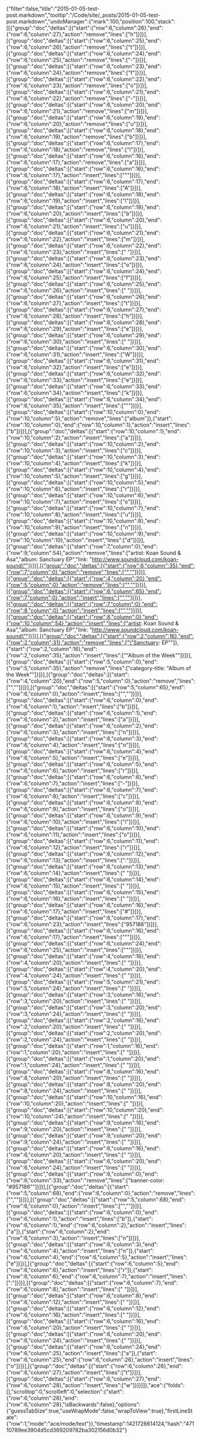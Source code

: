 {"filter":false,"title":"2015-01-05-test-post.markdown","tooltip":"/Code/site/_posts/2015-01-05-test-post.markdown","undoManager":{"mark":100,"position":100,"stack":[[{"group":"doc","deltas":[{"start":{"row":6,"column":26},"end":{"row":6,"column":27},"action":"remove","lines":["h"]}]}],[{"group":"doc","deltas":[{"start":{"row":6,"column":25},"end":{"row":6,"column":26},"action":"remove","lines":["t"]}]}],[{"group":"doc","deltas":[{"start":{"row":6,"column":24},"end":{"row":6,"column":25},"action":"remove","lines":["-"]}]}],[{"group":"doc","deltas":[{"start":{"row":6,"column":23},"end":{"row":6,"column":24},"action":"remove","lines":["f"]}]}],[{"group":"doc","deltas":[{"start":{"row":6,"column":22},"end":{"row":6,"column":23},"action":"remove","lines":["o"]}]}],[{"group":"doc","deltas":[{"start":{"row":6,"column":21},"end":{"row":6,"column":22},"action":"remove","lines":["-"]}]}],[{"group":"doc","deltas":[{"start":{"row":6,"column":20},"end":{"row":6,"column":21},"action":"remove","lines":["m"]}]}],[{"group":"doc","deltas":[{"start":{"row":6,"column":19},"end":{"row":6,"column":20},"action":"remove","lines":["u"]}]}],[{"group":"doc","deltas":[{"start":{"row":6,"column":18},"end":{"row":6,"column":19},"action":"remove","lines":["b"]}]}],[{"group":"doc","deltas":[{"start":{"row":6,"column":17},"end":{"row":6,"column":18},"action":"remove","lines":["l"]}]}],[{"group":"doc","deltas":[{"start":{"row":6,"column":16},"end":{"row":6,"column":17},"action":"remove","lines":["a"]}]}],[{"group":"doc","deltas":[{"start":{"row":6,"column":16},"end":{"row":6,"column":17},"action":"insert","lines":["\""]}]}],[{"group":"doc","deltas":[{"start":{"row":6,"column":17},"end":{"row":6,"column":18},"action":"insert","lines":["A"]}]}],[{"group":"doc","deltas":[{"start":{"row":6,"column":18},"end":{"row":6,"column":19},"action":"insert","lines":["l"]}]}],[{"group":"doc","deltas":[{"start":{"row":6,"column":19},"end":{"row":6,"column":20},"action":"insert","lines":["b"]}]}],[{"group":"doc","deltas":[{"start":{"row":6,"column":20},"end":{"row":6,"column":21},"action":"insert","lines":["u"]}]}],[{"group":"doc","deltas":[{"start":{"row":6,"column":21},"end":{"row":6,"column":22},"action":"insert","lines":["m"]}]}],[{"group":"doc","deltas":[{"start":{"row":6,"column":22},"end":{"row":6,"column":23},"action":"insert","lines":[" "]}]}],[{"group":"doc","deltas":[{"start":{"row":6,"column":23},"end":{"row":6,"column":24},"action":"insert","lines":["o"]}]}],[{"group":"doc","deltas":[{"start":{"row":6,"column":24},"end":{"row":6,"column":25},"action":"insert","lines":["f"]}]}],[{"group":"doc","deltas":[{"start":{"row":6,"column":25},"end":{"row":6,"column":26},"action":"insert","lines":[" "]}]}],[{"group":"doc","deltas":[{"start":{"row":6,"column":26},"end":{"row":6,"column":27},"action":"insert","lines":["t"]}]}],[{"group":"doc","deltas":[{"start":{"row":6,"column":27},"end":{"row":6,"column":28},"action":"insert","lines":["h"]}]}],[{"group":"doc","deltas":[{"start":{"row":6,"column":28},"end":{"row":6,"column":29},"action":"insert","lines":["e"]}]}],[{"group":"doc","deltas":[{"start":{"row":6,"column":29},"end":{"row":6,"column":30},"action":"insert","lines":[" "]}]}],[{"group":"doc","deltas":[{"start":{"row":6,"column":30},"end":{"row":6,"column":31},"action":"insert","lines":["W"]}]}],[{"group":"doc","deltas":[{"start":{"row":6,"column":31},"end":{"row":6,"column":32},"action":"insert","lines":["e"]}]}],[{"group":"doc","deltas":[{"start":{"row":6,"column":32},"end":{"row":6,"column":33},"action":"insert","lines":["e"]}]}],[{"group":"doc","deltas":[{"start":{"row":6,"column":33},"end":{"row":6,"column":34},"action":"insert","lines":["k"]}]}],[{"group":"doc","deltas":[{"start":{"row":6,"column":34},"end":{"row":6,"column":35},"action":"insert","lines":["\""]}]}],[{"group":"doc","deltas":[{"start":{"row":10,"column":0},"end":{"row":10,"column":5},"action":"remove","lines":["album"]},{"start":{"row":10,"column":0},"end":{"row":10,"column":1},"action":"insert","lines":["b"]}]}],[{"group":"doc","deltas":[{"start":{"row":10,"column":1},"end":{"row":10,"column":2},"action":"insert","lines":["a"]}]}],[{"group":"doc","deltas":[{"start":{"row":10,"column":2},"end":{"row":10,"column":3},"action":"insert","lines":["c"]}]}],[{"group":"doc","deltas":[{"start":{"row":10,"column":3},"end":{"row":10,"column":4},"action":"insert","lines":["k"]}]}],[{"group":"doc","deltas":[{"start":{"row":10,"column":4},"end":{"row":10,"column":5},"action":"insert","lines":["g"]}]}],[{"group":"doc","deltas":[{"start":{"row":10,"column":5},"end":{"row":10,"column":6},"action":"insert","lines":["r"]}]}],[{"group":"doc","deltas":[{"start":{"row":10,"column":6},"end":{"row":10,"column":7},"action":"insert","lines":["o"]}]}],[{"group":"doc","deltas":[{"start":{"row":10,"column":7},"end":{"row":10,"column":8},"action":"insert","lines":["u"]}]}],[{"group":"doc","deltas":[{"start":{"row":10,"column":8},"end":{"row":10,"column":9},"action":"insert","lines":["n"]}]}],[{"group":"doc","deltas":[{"start":{"row":10,"column":9},"end":{"row":10,"column":10},"action":"insert","lines":["d"]}]}],[{"group":"doc","deltas":[{"start":{"row":7,"column":0},"end":{"row":9,"column":54},"action":"remove","lines":["artist:         Koan Sound & Asa","album:          Sanctuary EP","link:           \"http://www.soundcloud.com/koan-sound\""]}]}],[{"group":"doc","deltas":[{"start":{"row":6,"column":35},"end":{"row":7,"column":0},"action":"remove","lines":["",""]}]}],[{"group":"doc","deltas":[{"start":{"row":4,"column":20},"end":{"row":5,"column":0},"action":"remove","lines":["",""]}]}],[{"group":"doc","deltas":[{"start":{"row":6,"column":65},"end":{"row":7,"column":0},"action":"insert","lines":["",""]}]}],[{"group":"doc","deltas":[{"start":{"row":7,"column":0},"end":{"row":8,"column":0},"action":"insert","lines":["",""]}]}],[{"group":"doc","deltas":[{"start":{"row":8,"column":0},"end":{"row":10,"column":54},"action":"insert","lines":["artist:         Koan Sound & Asa","album:          Sanctuary EP","link:           \"http://www.soundcloud.com/koan-sound\""]}]}],[{"group":"doc","deltas":[{"start":{"row":2,"column":16},"end":{"row":2,"column":31},"action":"remove","lines":["\"Sanctuary: EP\""]},{"start":{"row":2,"column":16},"end":{"row":2,"column":35},"action":"insert","lines":["\"Album of the Week\""]}]}],[{"group":"doc","deltas":[{"start":{"row":5,"column":0},"end":{"row":5,"column":35},"action":"remove","lines":["category-title: \"Album of the Week\""]}]}],[{"group":"doc","deltas":[{"start":{"row":4,"column":20},"end":{"row":5,"column":0},"action":"remove","lines":["",""]}]}],[{"group":"doc","deltas":[{"start":{"row":5,"column":65},"end":{"row":6,"column":0},"action":"insert","lines":["",""]}]}],[{"group":"doc","deltas":[{"start":{"row":6,"column":0},"end":{"row":6,"column":1},"action":"insert","lines":["b"]}]}],[{"group":"doc","deltas":[{"start":{"row":6,"column":1},"end":{"row":6,"column":2},"action":"insert","lines":["a"]}]}],[{"group":"doc","deltas":[{"start":{"row":6,"column":2},"end":{"row":6,"column":3},"action":"insert","lines":["n"]}]}],[{"group":"doc","deltas":[{"start":{"row":6,"column":3},"end":{"row":6,"column":4},"action":"insert","lines":["n"]}]}],[{"group":"doc","deltas":[{"start":{"row":6,"column":4},"end":{"row":6,"column":5},"action":"insert","lines":["e"]}]}],[{"group":"doc","deltas":[{"start":{"row":6,"column":5},"end":{"row":6,"column":6},"action":"insert","lines":["r"]}]}],[{"group":"doc","deltas":[{"start":{"row":6,"column":6},"end":{"row":6,"column":7},"action":"insert","lines":["-"]}]}],[{"group":"doc","deltas":[{"start":{"row":6,"column":7},"end":{"row":6,"column":8},"action":"insert","lines":["c"]}]}],[{"group":"doc","deltas":[{"start":{"row":6,"column":8},"end":{"row":6,"column":9},"action":"insert","lines":["o"]}]}],[{"group":"doc","deltas":[{"start":{"row":6,"column":9},"end":{"row":6,"column":10},"action":"insert","lines":["l"]}]}],[{"group":"doc","deltas":[{"start":{"row":6,"column":10},"end":{"row":6,"column":11},"action":"insert","lines":["o"]}]}],[{"group":"doc","deltas":[{"start":{"row":6,"column":11},"end":{"row":6,"column":12},"action":"insert","lines":["r"]}]}],[{"group":"doc","deltas":[{"start":{"row":6,"column":12},"end":{"row":6,"column":13},"action":"insert","lines":[":"]}]}],[{"group":"doc","deltas":[{"start":{"row":6,"column":13},"end":{"row":6,"column":14},"action":"insert","lines":[" "]}]}],[{"group":"doc","deltas":[{"start":{"row":6,"column":14},"end":{"row":6,"column":15},"action":"insert","lines":[" "]}]}],[{"group":"doc","deltas":[{"start":{"row":6,"column":15},"end":{"row":6,"column":16},"action":"insert","lines":[" "]}]}],[{"group":"doc","deltas":[{"start":{"row":6,"column":16},"end":{"row":6,"column":17},"action":"insert","lines":["#"]}]}],[{"group":"doc","deltas":[{"start":{"row":6,"column":17},"end":{"row":6,"column":23},"action":"insert","lines":["957186"]}]}],[{"group":"doc","deltas":[{"start":{"row":6,"column":16},"end":{"row":6,"column":17},"action":"insert","lines":["\""]}]}],[{"group":"doc","deltas":[{"start":{"row":6,"column":24},"end":{"row":6,"column":25},"action":"insert","lines":["\""]}]}],[{"group":"doc","deltas":[{"start":{"row":4,"column":16},"end":{"row":4,"column":20},"action":"insert","lines":["    "]}]}],[{"group":"doc","deltas":[{"start":{"row":4,"column":20},"end":{"row":4,"column":24},"action":"insert","lines":["    "]}]}],[{"group":"doc","deltas":[{"start":{"row":5,"column":21},"end":{"row":5,"column":24},"action":"insert","lines":["   "]}]}],[{"group":"doc","deltas":[{"start":{"row":3,"column":16},"end":{"row":3,"column":20},"action":"insert","lines":["    "]}]}],[{"group":"doc","deltas":[{"start":{"row":3,"column":20},"end":{"row":3,"column":24},"action":"insert","lines":["    "]}]}],[{"group":"doc","deltas":[{"start":{"row":2,"column":16},"end":{"row":2,"column":20},"action":"insert","lines":["    "]}]}],[{"group":"doc","deltas":[{"start":{"row":2,"column":20},"end":{"row":2,"column":24},"action":"insert","lines":["    "]}]}],[{"group":"doc","deltas":[{"start":{"row":1,"column":16},"end":{"row":1,"column":20},"action":"insert","lines":["    "]}]}],[{"group":"doc","deltas":[{"start":{"row":1,"column":20},"end":{"row":1,"column":24},"action":"insert","lines":["    "]}]}],[{"group":"doc","deltas":[{"start":{"row":8,"column":16},"end":{"row":8,"column":20},"action":"insert","lines":["    "]}]}],[{"group":"doc","deltas":[{"start":{"row":8,"column":20},"end":{"row":8,"column":24},"action":"insert","lines":["    "]}]}],[{"group":"doc","deltas":[{"start":{"row":10,"column":16},"end":{"row":10,"column":20},"action":"insert","lines":["    "]}]}],[{"group":"doc","deltas":[{"start":{"row":10,"column":20},"end":{"row":10,"column":24},"action":"insert","lines":["    "]}]}],[{"group":"doc","deltas":[{"start":{"row":9,"column":16},"end":{"row":9,"column":20},"action":"insert","lines":["    "]}]}],[{"group":"doc","deltas":[{"start":{"row":9,"column":20},"end":{"row":9,"column":24},"action":"insert","lines":["    "]}]}],[{"group":"doc","deltas":[{"start":{"row":6,"column":16},"end":{"row":6,"column":20},"action":"insert","lines":["    "]}]}],[{"group":"doc","deltas":[{"start":{"row":6,"column":20},"end":{"row":6,"column":24},"action":"insert","lines":["    "]}]}],[{"group":"doc","deltas":[{"start":{"row":6,"column":0},"end":{"row":6,"column":33},"action":"remove","lines":["banner-color:           \"#957186\""]}]}],[{"group":"doc","deltas":[{"start":{"row":5,"column":68},"end":{"row":6,"column":0},"action":"remove","lines":["",""]}]}],[{"group":"doc","deltas":[{"start":{"row":5,"column":68},"end":{"row":6,"column":0},"action":"insert","lines":["",""]}]}],[{"group":"doc","deltas":[{"start":{"row":6,"column":0},"end":{"row":6,"column":1},"action":"insert","lines":["b"]},{"start":{"row":6,"column":1},"end":{"row":6,"column":2},"action":"insert","lines":["a"]},{"start":{"row":6,"column":2},"end":{"row":6,"column":3},"action":"insert","lines":["n"]}]}],[{"group":"doc","deltas":[{"start":{"row":6,"column":3},"end":{"row":6,"column":4},"action":"insert","lines":["n"]},{"start":{"row":6,"column":4},"end":{"row":6,"column":5},"action":"insert","lines":["e"]}]}],[{"group":"doc","deltas":[{"start":{"row":6,"column":5},"end":{"row":6,"column":6},"action":"insert","lines":["r"]},{"start":{"row":6,"column":6},"end":{"row":6,"column":7},"action":"insert","lines":[":"]}]}],[{"group":"doc","deltas":[{"start":{"row":6,"column":7},"end":{"row":6,"column":8},"action":"insert","lines":[" "]}]}],[{"group":"doc","deltas":[{"start":{"row":6,"column":8},"end":{"row":6,"column":12},"action":"insert","lines":["    "]}]}],[{"group":"doc","deltas":[{"start":{"row":6,"column":12},"end":{"row":6,"column":16},"action":"insert","lines":["    "]}]}],[{"group":"doc","deltas":[{"start":{"row":6,"column":16},"end":{"row":6,"column":20},"action":"insert","lines":["    "]}]}],[{"group":"doc","deltas":[{"start":{"row":6,"column":20},"end":{"row":6,"column":24},"action":"insert","lines":["    "]}]}],[{"group":"doc","deltas":[{"start":{"row":6,"column":24},"end":{"row":6,"column":25},"action":"insert","lines":["a"]},{"start":{"row":6,"column":25},"end":{"row":6,"column":26},"action":"insert","lines":["o"]}]}],[{"group":"doc","deltas":[{"start":{"row":6,"column":26},"end":{"row":6,"column":27},"action":"insert","lines":["t"]}]}],[{"group":"doc","deltas":[{"start":{"row":6,"column":27},"end":{"row":6,"column":28},"action":"insert","lines":["w"]}]}]]},"ace":{"folds":[],"scrolltop":0,"scrollleft":0,"selection":{"start":{"row":6,"column":28},"end":{"row":6,"column":28},"isBackwards":false},"options":{"guessTabSize":true,"useWrapMode":false,"wrapToView":true},"firstLineState":{"row":1,"mode":"ace/mode/text"}},"timestamp":1421726614124,"hash":"47110789ee3904d5cd369209782ba302156d0b32"}